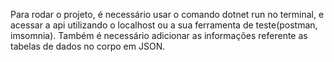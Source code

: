 Para rodar o projeto, é necessário usar o comando dotnet run no terminal, e acessar a api utilizando o localhost ou a sua ferramenta de teste(postman, imsomnia). Também é necessário adicionar as informações referente as tabelas de dados no corpo em JSON.
